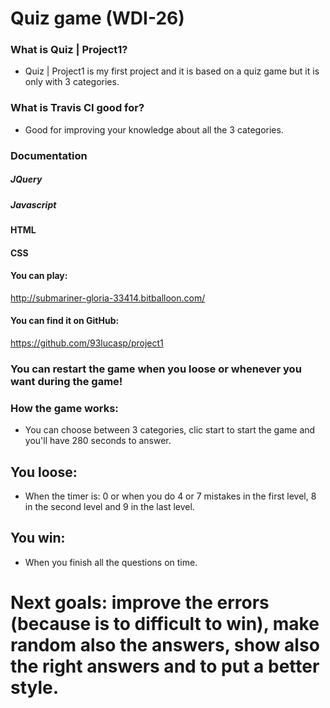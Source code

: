 
# Quiz game (WDI-26)


### What is Quiz | Project1?


 * Quiz | Project1 is my first project and it is based on a quiz game but it is only with 3 categories. 
 
### What is Travis CI good for?
 
 * Good for improving your knowledge about all the 3 categories.
  

 ### Documentation
 
 ##### JQuery
 ##### Javascript
 ####  HTML
 #### CSS

#### You can play:
<http://submariner-gloria-33414.bitballoon.com/>
#### You can find it on GitHub:
<https://github.com/93lucasp/project1>

### You can restart the game when you loose or whenever you want during the game!
### How the game works:
* You can choose between 3 categories, clic start to start the game and you'll have 280 seconds to answer.
## You loose:
* When the timer is: 0 or when you do 4 or 7 mistakes in the first level, 8 in the second level and 9 in the last level.
## You win:
* When you finish all the questions on time.

# Next goals: improve the errors (because is to difficult to win), make random also the answers, show also the right answers and to put a better style.





